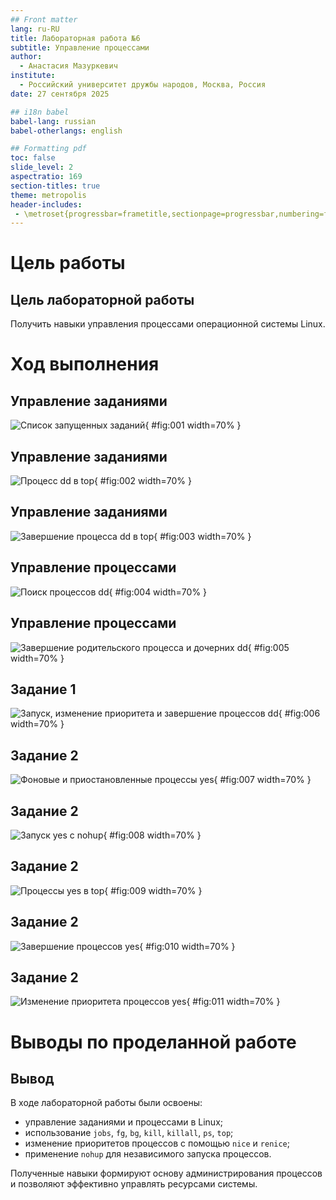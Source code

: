 ```yaml
---
## Front matter
lang: ru-RU
title: Лабораторная работа №6
subtitle: Управление процессами
author:
  - Анастасия Мазуркевич
institute:
  - Российский университет дружбы народов, Москва, Россия
date: 27 сентября 2025

## i18n babel
babel-lang: russian
babel-otherlangs: english

## Formatting pdf
toc: false
slide_level: 2
aspectratio: 169
section-titles: true
theme: metropolis
header-includes:
 - \metroset{progressbar=frametitle,sectionpage=progressbar,numbering=fraction}
---
```


# Цель работы

## Цель лабораторной работы

Получить навыки управления процессами операционной системы Linux.

# Ход выполнения

## Управление заданиями

![Список запущенных заданий](Screenshot_1.png){ #fig:001 width=70% }

## Управление заданиями

![Процесс dd в top](Screenshot_2.png){ #fig:002 width=70% }

## Управление заданиями

![Завершение процесса dd в top](Screenshot_3.png){ #fig:003 width=70% }

## Управление процессами

![Поиск процессов dd](Screenshot_4.png){ #fig:004 width=70% }

## Управление процессами

![Завершение родительского процесса и дочерних dd](Screenshot_5.png){ #fig:005 width=70% }

## Задание 1

![Запуск, изменение приоритета и завершение процессов dd](Screenshot_6.png){ #fig:006 width=70% }

## Задание 2

![Фоновые и приостановленные процессы yes](Screenshot_7.png){ #fig:007 width=70% }

## Задание 2

![Запуск yes с nohup](Screenshot_8.png){ #fig:008 width=70% }

## Задание 2

![Процессы yes в top](Screenshot_9.png){ #fig:009 width=70% }

## Задание 2

![Завершение процессов yes](Screenshot_10.png){ #fig:010 width=70% }

## Задание 2

![Изменение приоритета процессов yes](Screenshot_11.png){ #fig:011 width=70% }

# Выводы по проделанной работе

## Вывод

В ходе лабораторной работы были освоены:  
- управление заданиями и процессами в Linux;  
- использование `jobs`, `fg`, `bg`, `kill`, `killall`, `ps`, `top`;  
- изменение приоритетов процессов с помощью `nice` и `renice`;  
- применение `nohup` для независимого запуска процессов.  

Полученные навыки формируют основу администрирования процессов и позволяют эффективно управлять ресурсами системы.
